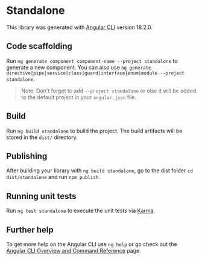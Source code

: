 # Standalone

This library was generated with [Angular CLI](https://github.com/angular/angular-cli) version 18.2.0.

## Code scaffolding

Run `ng generate component component-name --project standalone` to generate a new component. You can also use `ng generate directive|pipe|service|class|guard|interface|enum|module --project standalone`.
> Note: Don't forget to add `--project standalone` or else it will be added to the default project in your `angular.json` file. 

## Build

Run `ng build standalone` to build the project. The build artifacts will be stored in the `dist/` directory.

## Publishing

After building your library with `ng build standalone`, go to the dist folder `cd dist/standalone` and run `npm publish`.

## Running unit tests

Run `ng test standalone` to execute the unit tests via [Karma](https://karma-runner.github.io).

## Further help

To get more help on the Angular CLI use `ng help` or go check out the [Angular CLI Overview and Command Reference](https://angular.dev/tools/cli) page.
